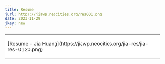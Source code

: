 ```yaml
---
title: Resume
jurl: https://jiawp.neocities.org/res001.png
date: 2023-11-29
jkey: new
---
```

<table border=0 cellpadding=3 bgcolor=ffffff>
<tr>
<td>
<p id=jiawhite>
[Resume - Jia Huang](https://jiawp.neocities.org/jia-res/jia-res-0120.png)
</p>
</td>
</tr>
</table>